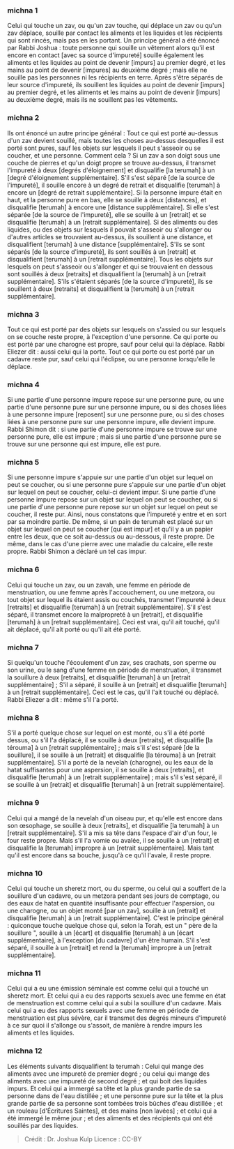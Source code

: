 
### michna 1
Celui qui touche un zav, ou qu'un zav touche, qui déplace un zav ou qu'un zav déplace, souille par contact les aliments et les liquides et les récipients qui sont rincés, mais pas en les portant. Un principe général a été énoncé par Rabbi Joshua : toute personne qui souille un vêtement alors qu'il est encore en contact [avec sa source d'impureté] souille également les aliments et les liquides au point de devenir [impurs] au premier degré, et les mains au point de devenir [impures] au deuxième degré ; mais elle ne souille pas les personnes ni les récipients en terre. Après s'être séparés de leur source d'impureté, ils souillent les liquides au point de devenir [impurs] au premier degré, et les aliments et les mains au point de devenir [impurs] au deuxième degré, mais ils ne souillent pas les vêtements.

### michna 2
Ils ont énoncé un autre principe général : Tout ce qui est porté au-dessus d'un zav devient souillé, mais toutes les choses au-dessus desquelles il est porté sont pures, sauf les objets sur lesquels il peut s'asseoir ou se coucher, et une personne. Comment cela ? Si un zav a son doigt sous une couche de pierres et qu'un doigt propre se trouve au-dessus, il transmet l'impureté à deux [degrés d'éloignement] et disqualifie [la terumah] à un [degré d'éloignement supplémentaire]. S'il s'est séparé [de la source de l'impureté], il souille encore à un degré de retrait et disqualifie [terumah] à encore un [degré de retrait supplémentaire]. Si la personne impure était en haut, et la personne pure en bas, elle se souille à deux [distances], et disqualifie [terumah] à encore une [distance supplémentaire]. Si elle s'est séparée [de la source de l'impureté], elle se souille à un [retrait] et se disqualifie [terumah] à un [retrait supplémentaire]. Si des aliments ou des liquides, ou des objets sur lesquels il pouvait s'asseoir ou s'allonger ou d'autres articles se trouvaient au-dessus, ils souillent à une distance, et disqualifient [terumah] à une distance [supplémentaire]. S'ils se sont séparés [de la source d'impureté], ils sont souillés à un [retrait] et disqualifient [terumah] à un [retrait supplémentaire]. Tous les objets sur lesquels on peut s'asseoir ou s'allonger et qui se trouvaient en dessous sont souillés à deux [retraits] et disqualifient la [terumah] à un [retrait supplémentaire]. S'ils s'étaient séparés [de la source d'impureté], ils se souillent à deux [retraits] et disqualifient la [terumah] à un [retrait supplémentaire].

### michna 3
Tout ce qui est porté par des objets sur lesquels on s'assied ou sur lesquels on se couche reste propre, à l'exception d'une personne. Ce qui porte ou est porté par une charogne est propre, sauf pour celui qui la déplace. Rabbi Eliezer dit : aussi celui qui la porte. Tout ce qui porte ou est porté par un cadavre reste pur, sauf celui qui l'éclipse, ou une personne lorsqu'elle le déplace.

### michna 4
Si une partie d'une personne impure repose sur une personne pure, ou une partie d'une personne pure sur une personne impure, ou si des choses liées à une personne impure [reposent] sur une personne pure, ou si des choses liées à une personne pure sur une personne impure, elle devient impure. Rabbi Shimon dit : si une partie d'une personne impure se trouve sur une personne pure, elle est impure ; mais si une partie d'une personne pure se trouve sur une personne qui est impure, elle est pure.

### michna 5
Si une personne impure s'appuie sur une partie d'un objet sur lequel on peut se coucher, ou si une personne pure s'appuie sur une partie d'un objet sur lequel on peut se coucher, celui-ci devient impur. Si une partie d'une personne impure repose sur un objet sur lequel on peut se coucher, ou si une partie d'une personne pure repose sur un objet sur lequel on peut se coucher, il reste pur. Ainsi, nous constatons que l'impureté y entre et en sort par sa moindre partie. De même, si un pain de terumah est placé sur un objet sur lequel on peut se coucher [qui est impur] et qu'il y a un papier entre les deux, que ce soit au-dessus ou au-dessous, il reste propre. De même, dans le cas d'une pierre avec une maladie du calcaire, elle reste propre. Rabbi Shimon a déclaré un tel cas impur.

### michna 6
Celui qui touche un zav, ou un zavah, une femme en période de menstruation, ou une femme après l'accouchement, ou une metzora, ou tout objet sur lequel ils étaient assis ou couchés, transmet l'impureté à deux [retraits] et disqualifie [terumah] à un [retrait supplémentaire]. S'il s'est séparé, il transmet encore la malpropreté à un [retrait], et disqualifie [terumah] à un [retrait supplémentaire]. Ceci est vrai, qu'il ait touché, qu'il ait déplacé, qu'il ait porté ou qu'il ait été porté.

### michna 7
Si quelqu'un touche l'écoulement d'un zav, ses crachats, son sperme ou son urine, ou le sang d'une femme en période de menstruation, il transmet la souillure à deux [retraits], et disqualifie [terumah] à un [retrait supplémentaire] ; S'il a séparé, il souille à un [retrait] et disqualifie [terumah] à un [retrait supplémentaire]. Ceci est le cas, qu'il l'ait touché ou déplacé. Rabbi Eliezer a dit : même s'il l'a porté.

### michna 8
S'il a porté quelque chose sur lequel on est monté, ou s'il a été porté dessus, ou s'il l'a déplacé, il se souille à deux [retraits], et disqualifie [la térouma] à un [retrait supplémentaire] ; mais s'il s'est séparé [de la souillure], il se souille à un [retrait] et disqualifie [la térouma] à un [retrait supplémentaire]. S'il a porté de la nevelah (charogne), ou les eaux de la hatat suffisantes pour une aspersion, il se souille à deux [retraits], et disqualifie [terumah] à un [retrait supplémentaire] ; mais s'il s'est séparé, il se souille à un [retrait] et disqualifie [terumah] à un [retrait supplémentaire].

### michna 9
Celui qui a mangé de la nevelah d'un oiseau pur, et qu'elle est encore dans son œsophage, se souille à deux [retraits], et disqualifie [la terumah] à un [retrait supplémentaire]. S'il a mis sa tête dans l'espace d'air d'un four, le four reste propre. Mais s'il l'a vomie ou avalée, il se souille à un [retrait] et disqualifie la [terumah] impropre à un [retrait supplémentaire]. Mais tant qu'il est encore dans sa bouche, jusqu'à ce qu'il l'avale, il reste propre.

### michna 10
Celui qui touche un sheretz mort, ou du sperme, ou celui qui a souffert de la souillure d'un cadavre, ou un metzora pendant ses jours de comptage, ou des eaux de hatat en quantité insuffisante pour effectuer l'aspersion, ou une charogne, ou un objet monté [par un zav], souille à un [retrait] et disqualifie [terumah] à un [retrait supplémentaire]. C'est le principe général : quiconque touche quelque chose qui, selon la Torah, est un " père de la souillure ", souille à un [écart] et disqualifie [terumah] à un [écart supplémentaire], à l'exception [du cadavre] d'un être humain. S'il s'est séparé, il souille à un [retrait] et rend la [terumah] impropre à un [retrait supplémentaire].

### michna 11
Celui qui a eu une émission séminale est comme celui qui a touché un sheretz mort. Et celui qui a eu des rapports sexuels avec une femme en état de menstruation est comme celui qui a subi la souillure d'un cadavre. Mais celui qui a eu des rapports sexuels avec une femme en période de menstruation est plus sévère, car il transmet des degrés mineurs d'impureté à ce sur quoi il s'allonge ou s'assoit, de manière à rendre impurs les aliments et les liquides.

### michna 12
Les éléments suivants disqualifient la terumah : Celui qui mange des aliments avec une impureté de premier degré ; ou celui qui mange des aliments avec une impureté de second degré ; et qui boit des liquides impurs. Et celui qui a immergé sa tête et la plus grande partie de sa personne dans de l'eau distillée ; et une personne pure sur la tête et la plus grande partie de sa personne sont tombées trois bûches d'eau distillée ; et un rouleau [d'Écritures Saintes], et des mains [non lavées] ; et celui qui a été immergé le même jour ; et des aliments et des récipients qui ont été souillés par des liquides.

>Crédit : Dr. Joshua Kulp
>Licence : CC-BY